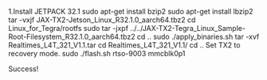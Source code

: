 1.Install JETPACK 32.1
sudo apt-get install bzip2
sudo apt-get install lbzip2
tar -vxjf JAX-TX2-Jetson_Linux_R32.1.0_aarch64.tbz2
cd Linux_for_Tegra/rootfs
sudo tar -jxpf ../../JAX-TX2-Tegra_Linux_Sample-Root-Filesystem_R32.1.0_aarch64.tbz2
cd ..
sudo ./apply_binaries.sh
tar -xvf Realtimes_L4T_321_V1.1.tar
cd Realtimes_L4T_321_V1.1/
cd ..
Set TX2 to recovery mode.
sudo ./flash.sh rtso-9003 mmcblk0p1

Success!
